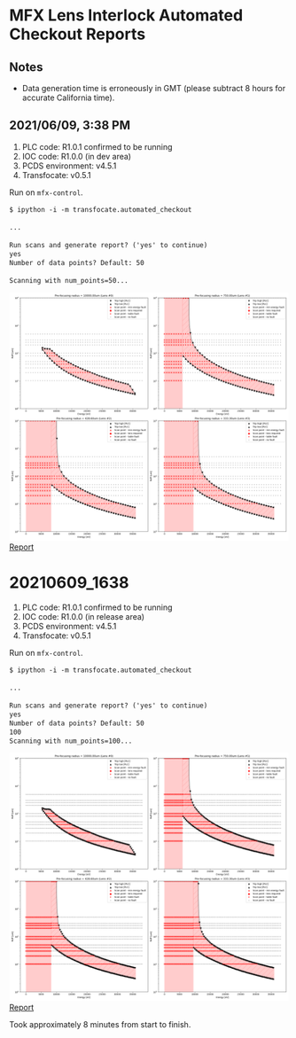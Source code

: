 MFX Lens Interlock Automated Checkout Reports
=============================================

Notes
-----

* Data generation time is erroneously in GMT (please subtract 8 hours for accurate California time).

2021/06/09, 3:38 PM
-------------------

1. PLC code: R1.0.1 confirmed to be running
2. IOC code: R1.0.0 (in dev area)
3. PCDS environment: v4.5.1
4. Transfocate: v0.5.1

Run on ``mfx-control``.

```
$ ipython -i -m transfocate.automated_checkout

...

Run scans and generate report? ('yes' to continue)
yes
Number of data points? Default: 50

Scanning with num_points=50...
```

![Summary](data/20210609_1538/summary.png)
[Report](report_20210609_1538.pdf)

20210609_1638
=============

1. PLC code: R1.0.1 confirmed to be running
2. IOC code: R1.0.0 (in release area)
3. PCDS environment: v4.5.1
4. Transfocate: v0.5.1


Run on ``mfx-control``.

```
$ ipython -i -m transfocate.automated_checkout

...

Run scans and generate report? ('yes' to continue)
yes
Number of data points? Default: 50
100
Scanning with num_points=100...
```

![Summary](data/20210609_1638/summary.png)
[Report](report_20210609_1638.pdf)

Took approximately 8 minutes from start to finish.
